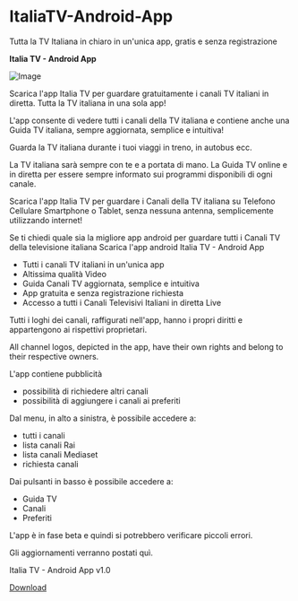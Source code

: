 # ItaliaTV-Android-App
Tutta la TV Italiana in chiaro in un'unica app, gratis e senza registrazione

**Italia TV - Android App**

![Image](https://user-images.githubusercontent.com/36555242/238954317-aad57644-17b3-4b22-8f89-aa6b5e00114a.jpg)

Scarica l'app Italia TV per guardare gratuitamente i canali TV italiani in diretta. Tutta la TV italiana in una sola app!

L'app consente di vedere tutti i canali della TV italiana e contiene anche una Guida TV italiana, sempre aggiornata, semplice e intuitiva!

Guarda la TV italiana durante i tuoi viaggi in treno, in autobus ecc.

La TV italiana sarà sempre con te e a portata di mano.
La Guida TV online e in diretta per essere sempre informato sui programmi disponibili di ogni canale.

Scarica l'app Italia TV per guardare i Canali della TV italiana su Telefono Cellulare Smartphone o Tablet, senza nessuna antenna, semplicemente utilizzando internet!

Se ti chiedi quale sia la migliore app android per guardare tutti i Canali TV della televisione italiana Scarica l'app android Italia TV - Android App

- Tutti i canali TV italiani in un'unica app
- Altissima qualità Video
- Guida Canali TV aggiornata, semplice e intuitiva
- App gratuita e senza registrazione richiesta
- Accesso a tutti i Canali Televisivi Italiani in diretta Live

Tutti i loghi dei canali, raffigurati nell'app, hanno i propri diritti e appartengono ai rispettivi proprietari. 

All channel logos, depicted in the app, have their own rights and belong to their respective owners.

L'app contiene pubblicità

- possibilità di richiedere altri canali
- possibilità di aggiungere i canali ai preferiti

Dal menu, in alto a sinistra, è possibile accedere a:

- tutti i canali
- lista canali Rai
- lista canali Mediaset
- richiesta canali

Dai pulsanti in basso è possibile accedere a:

- Guida TV
- Canali
- Preferiti

L'app è in fase beta e quindi si potrebbero verificare piccoli errori.

Gli aggiornamenti verranno postati quì.

Italia TV - Android App v1.0

[Download](https://mega.nz/file/WCx11RBD#K7cvhwKlY7bJfq708Na1yOYxmkNhe84y7M4wdcQ3K7M)

